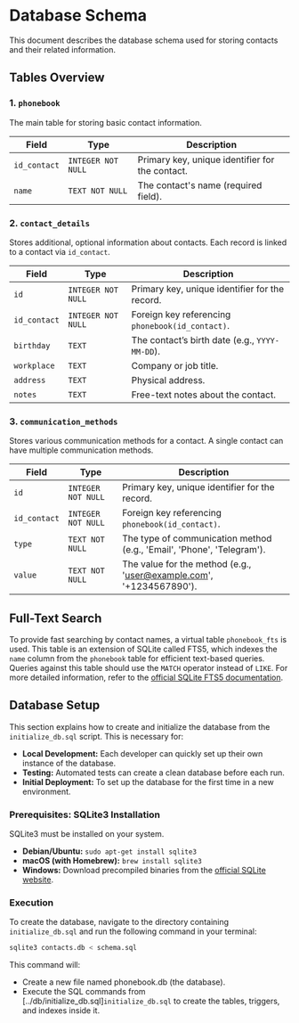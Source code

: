 # Database Schema

This document describes the database schema used for storing contacts and their related information.

## Tables Overview

### 1. `phonebook`

The main table for storing basic contact information.

| Field | Type | Description |
|---|---|---|
| `id_contact` | `INTEGER NOT NULL` | Primary key, unique identifier for the contact. |
| `name` | `TEXT NOT NULL` | The contact's name (required field). |

### 2. `contact_details`

Stores additional, optional information about contacts. Each record is linked to a contact via `id_contact`.

| Field | Type | Description |
|---|---|---|
| `id` | `INTEGER NOT NULL` | Primary key, unique identifier for the record. |
| `id_contact` | `INTEGER NOT NULL` | Foreign key referencing `phonebook(id_contact)`. |
| `birthday` | `TEXT` | The contact’s birth date (e.g., `YYYY-MM-DD`). |
| `workplace` | `TEXT` | Company or job title. |
| `address` | `TEXT` | Physical address. |
| `notes` | `TEXT` | Free-text notes about the contact. |

### 3. `communication_methods`

Stores various communication methods for a contact. A single contact can have multiple communication methods.

| Field | Type | Description |
|---|---|---|
| `id` | `INTEGER NOT NULL` | Primary key, unique identifier for the record. |
| `id_contact` | `INTEGER NOT NULL` | Foreign key referencing `phonebook(id_contact)`. |
| `type` | `TEXT NOT NULL` | The type of communication method (e.g., 'Email', 'Phone', 'Telegram'). |
| `value` | `TEXT NOT NULL` | The value for the method (e.g., 'user@example.com', '+1234567890'). |

## Full-Text Search

To provide fast searching by contact names, a virtual table `phonebook_fts` is used. This table is an extension of SQLite called FTS5, which indexes the `name` column from the `phonebook` table for efficient text-based queries.
Queries against this table should use the `MATCH` operator instead of `LIKE`. For more detailed information, refer to the [official SQLite FTS5 documentation](https://www.sqlite.org/fts5.html).

## Database Setup

This section explains how to create and initialize the database from the `initialize_db.sql` script. This is necessary for:
-   **Local Development:** Each developer can quickly set up their own instance of the database.
-   **Testing:** Automated tests can create a clean database before each run.
-   **Initial Deployment:** To set up the database for the first time in a new environment.

### Prerequisites: SQLite3 Installation

SQLite3 must be installed on your system.

-   **Debian/Ubuntu:** `sudo apt-get install sqlite3`
-   **macOS (with Homebrew):** `brew install sqlite3`
-   **Windows:** Download precompiled binaries from the [official SQLite website](https://www.sqlite.org/download.html).

### Execution

To create the database, navigate to the directory containing `initialize_db.sql` and run the following command in your terminal:

```bash
sqlite3 contacts.db < schema.sql
```
This command will:
- Create a new file named phonebook.db (the database).
- Execute the SQL commands from [../db/initialize_db.sql]`initialize_db.sql` to create the tables, triggers, and indexes inside it.